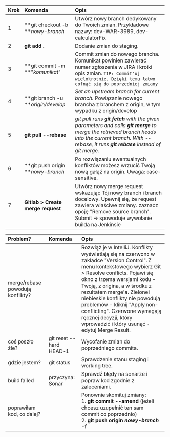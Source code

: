 | Krok | Komenda | Opis |
| :--- | :--- | :--- |
|1| **git checkout -b **_nowy-branch_ | Utwórz nowy branch dedykowany do Twoich zmian. Przykładowe nazwy: dev-WAR-3989, dev-calculatorFix |
|2| **git add .** | Dodanie zmian do staging. |
|3| **git commit -m **"_komunikat_" | Commit zmian do nowego brancha. Komunikat powinien zawierać numer zgłoszenia w JIRA i krotki opis zmian. `TIP: Commit'uj wielokrotnie. Dzięki temu łatwo cofnąć się do poprzedniej zmiany`|
|4|**git branch -u **_origin/develop_| _Set an upstream branch for current branch._ Powiązanie nowego brancha z branchem z origin, w tym wypadku z origin/develop|
|5|**git pull --rebase**| _git pull runs **git fetch** with the given parameters and calls **git merge** to merge the retrieved branch heads into the current branch. With --rebase, it runs **git rebase** instead of git merge._ |
|6|**git push origin **_nowy-branch_ | Po rozwiązaniu ewentualnych konfliktów możesz wrzucić Twoją nową gałąź na origin. Uwaga: case-sensitive.|
|7|**Gitlab > Create merge request**| Utwórz nowy merge request wskazując Tój nowy branch i branch docelowy. Upewnij się, że request zawiera wlaściwe zmiany. zaznacz opcję "Remove source branch". Submit -> spowoduje wywołanie builda na Jenkinsie|

| Problem? | Komenda | Opis |
| :--- | :--- | :--- |
|merge/rebase powodują konflikty?|| Rozwiąż je w IntelliJ. Konflikty wyświetlają się na czerwono w zakładce "Version Control". Z menu kontekstowego wybierz Git > Resolve conflicts. Pojawi się okno z trzema wersjami kodu - Twoją, z origina, a w środku z rezultatem merge'a. Zielone i niebieskie konflikty nie powodują problemów - kliknij "Apply non-conflicting". Czerwone wymagają ręcznej decyzji, który wprowadzić i który usunąć - edytuj Merge Result.|
|coś poszło źle?|git reset --hard HEAD~1| Wycofanie zmian do poprzedniego commita. |
|gdzie jestem?|git status|Sprawdzenie stanu staging i working tree.|
|build failed|przyczyna: Sonar|Sprawdź błędy na sonarze i popraw kod zgodnie z zaleceniami.|
|poprawiłam kod, co dalej?||Ponownie skomituj zmiany: <br/>1. **git commit --amend** (jeżeli chcesz uzupełnić ten sam commit co poprzednio) <br/>2. **git push origin _nowy-branch_ -f** |







